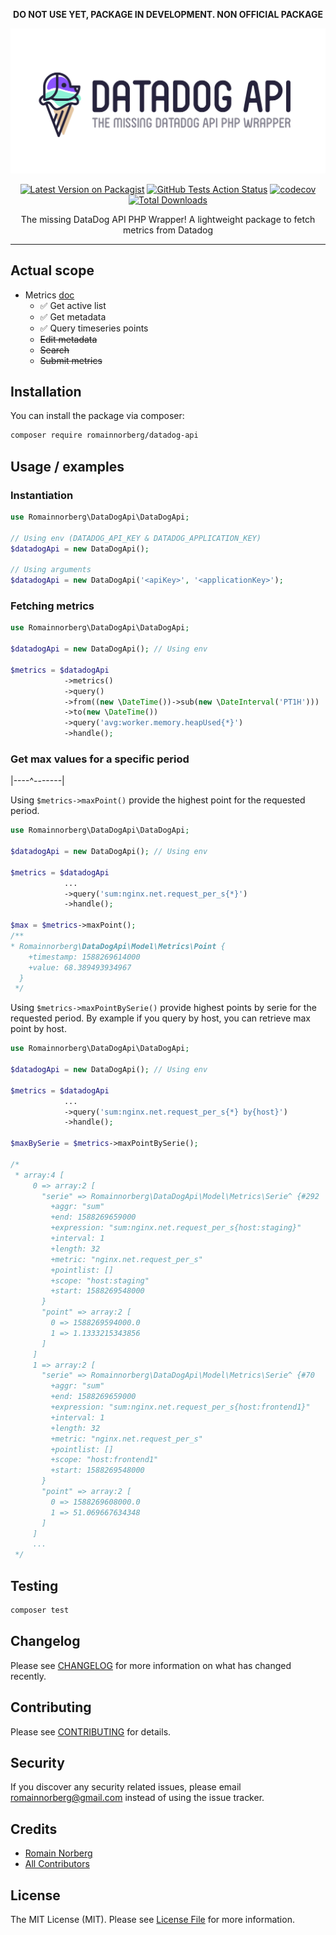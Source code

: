 <p align="center">
    <p align="center">
        <strong>DO NOT USE YET, PACKAGE IN DEVELOPMENT. NON OFFICIAL PACKAGE</strong>
    </p>
    <p align="center">
        <img src=".github/media/logo-horizontal.png?raw=true" width="600" alt="Datadog API">
    </p>
    <p class="rich-diff-level-zero" align="center">
        <a href="https://packagist.org/packages/romainnorberg/datadog-api" rel="nofollow" class="rich-diff-level-one"><img src="https://img.shields.io/packagist/v/romainnorberg/datadog-api.svg?style=flat-square" alt="Latest Version on Packagist" style="max-width:100%;"></a>
        <a href="https://github.com/romainnorberg/datadog-api/actions?query=workflow%3Arun-tests+branch%3Amaster" class="rich-diff-level-one"><img src="https://img.shields.io/github/workflow/status/romainnorberg/datadog-api/run-tests?label=tests" alt="GitHub Tests Action Status" style="max-width:100%;"></a>
    <a href="https://codecov.io/gh/romainnorberg/datadog-api" rel="nofollow" class="rich-diff-level-one"><img src="https://codecov.io/gh/romainnorberg/datadog-api/branch/master/graph/badge.svg" alt="codecov" style="max-width:100%;"></a>
    <a href="https://packagist.org/packages/romainnorberg/datadog-api/stats" rel="nofollow" class="rich-diff-level-one"><img src="https://img.shields.io/packagist/dt/romainnorberg/datadog-api.svg?style=flat-square" alt="Total Downloads" style="max-width:100%;"></a></p>
    <p align="center">
        The missing DataDog API PHP Wrapper! A lightweight package to fetch metrics from Datadog
    </p>
</p>

***

## Actual scope
- Metrics  [doc](https://docs.datadoghq.com/api/v1/metrics/)
    - ✅ Get active list
    - ✅ Get metadata
    - ✅ Query timeseries points
    - ~~Edit metadata~~
    - ~~Search~~
    - ~~Submit metrics~~

## Installation

You can install the package via composer:

```bash
composer require romainnorberg/datadog-api
```

## Usage / examples

### Instantiation

```php
use Romainnorberg\DataDogApi\DataDogApi;

// Using env (DATADOG_API_KEY & DATADOG_APPLICATION_KEY)
$datadogApi = new DataDogApi();  

// Using arguments
$datadogApi = new DataDogApi('<apiKey>', '<applicationKey>');
```

### Fetching metrics

```php
use Romainnorberg\DataDogApi\DataDogApi;

$datadogApi = new DataDogApi(); // Using env 

$metrics = $datadogApi
            ->metrics()
            ->query()
            ->from((new \DateTime())->sub(new \DateInterval('PT1H')))
            ->to(new \DateTime())
            ->query('avg:worker.memory.heapUsed{*}')
            ->handle();
```

### Get max values for a specific period

|----^-------|

Using `$metrics->maxPoint()` provide the highest point for the requested period.

```php
use Romainnorberg\DataDogApi\DataDogApi;

$datadogApi = new DataDogApi(); // Using env 

$metrics = $datadogApi
            ...
            ->query('sum:nginx.net.request_per_s{*}')
            ->handle();

$max = $metrics->maxPoint();
/**
* Romainnorberg\DataDogApi\Model\Metrics\Point {
    +timestamp: 1588269614000
    +value: 68.389493934967
  }
 */
```

Using `$metrics->maxPointBySerie()` provide highest points by serie for the requested period. By example if you query by host, you can retrieve max point by host.

```php
use Romainnorberg\DataDogApi\DataDogApi;

$datadogApi = new DataDogApi(); // Using env 

$metrics = $datadogApi
            ...
            ->query('sum:nginx.net.request_per_s{*} by{host}')
            ->handle();

$maxBySerie = $metrics->maxPointBySerie();

/*
 * array:4 [
     0 => array:2 [
       "serie" => Romainnorberg\DataDogApi\Model\Metrics\Serie^ {#292
         +aggr: "sum"
         +end: 1588269659000
         +expression: "sum:nginx.net.request_per_s{host:staging}"
         +interval: 1
         +length: 32
         +metric: "nginx.net.request_per_s"
         +pointlist: []
         +scope: "host:staging"
         +start: 1588269548000
       }
       "point" => array:2 [
         0 => 1588269594000.0
         1 => 1.1333215343856
       ]
     ]
     1 => array:2 [
       "serie" => Romainnorberg\DataDogApi\Model\Metrics\Serie^ {#70
         +aggr: "sum"
         +end: 1588269659000
         +expression: "sum:nginx.net.request_per_s{host:frontend1}"
         +interval: 1
         +length: 32
         +metric: "nginx.net.request_per_s"
         +pointlist: []
         +scope: "host:frontend1"
         +start: 1588269548000
       }
       "point" => array:2 [
         0 => 1588269608000.0
         1 => 51.069667634348
       ]
     ]
     ...
 */
```

## Testing

``` bash
composer test
```

## Changelog

Please see [CHANGELOG](CHANGELOG.md) for more information on what has changed recently.

## Contributing

Please see [CONTRIBUTING](CONTRIBUTING.md) for details.

## Security

If you discover any security related issues, please email romainnorberg@gmail.com instead of using the issue tracker.

## Credits

- [Romain Norberg](https://github.com/romainnorberg)
- [All Contributors](../../contributors)

## License

The MIT License (MIT). Please see [License File](LICENSE) for more information.
